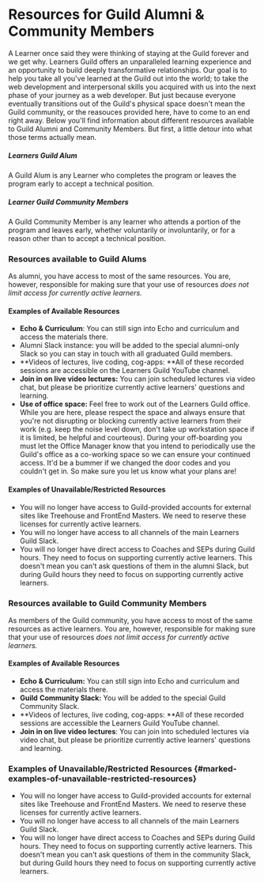 # Resources for Guild Alumni & Community Members

A Learner once said they were thinking of staying at the Guild forever and we get why. Learners Guild offers an unparalleled learning experience and an opportunity to build deeply transformative relationships. Our goal is to help you take all you've learned at the Guild out into the world; to take the web development and interpersonal skills you acquired with us into the next phase of your journey as a web developer. But just because everyone eventually transitions out of the Guild's physical space doesn't mean the Guild community, or the reasouces provided here, have to come to an end right away. Below you'll find information about different resources available to Guild Alumni and Community Members. But first, a little detour into what those terms actually mean.

##### Learners Guild Alum

A Guild Alum is any Learner who completes the program or leaves the program early to accept a technical position.

##### Learner Guild Community Members

A Guild Community Member is any learner who attends a portion of the program and leaves early, whether voluntarily or involuntarily, or for a reason other than to accept a technical position.

### Resources available to Guild Alums

As alumni, you have access to most of the same resources. You are, however, responsible for making sure that your use of resources _does not limit access for currently active learners._

#### Examples of Available Resources

* **Echo & Curriculum**: You can still sign into Echo and curriculum and access the materials there.
* Alumni Slack instance: you will be added to the special alumni-only Slack so you can stay in touch with all graduated Guild members.
* **Videos of lectures, live coding, cog-apps: **All of these recorded sessions are accessible on the Learners Guild YouTube channel.
* **Join in on live video lectures:** You can join scheduled lectures via video chat, but please be prioritize currently active learners' questions and learning.
* **Use of office space:** Feel free to work out of the Learners Guild office. While you are here, please respect the space and always ensure that you're not disrupting or blocking currently active learners from their work \(e.g. keep the noise level down, don't take up workstation space if it is limited, be helpful and courteous\). During your off-boarding you must let the Office Manager know that you intend to periodically use the Guild's office as a co-working space so we can ensure your continued access. It'd be a bummer if we changed the door codes and you couldn't get in. So make sure you let us know what your plans are!

#### Examples of Unavailable/Restricted Resources

* You will no longer have access to Guild-provided accounts for external sites like Treehouse and FrontEnd Masters. We need to reserve these licenses for currently active learners.
* You will no longer have access to all channels of the main Learners Guild Slack.
* You will no longer have direct access to Coaches and SEPs during Guild hours. They need to focus on supporting currently active learners. This doesn't mean you can't ask questions of them in the alumni Slack, but during Guild hours they need to focus on supporting currently active learners.

### Resources available to Guild Community Members

As members of the Guild community, you have access to most of the same resources as active learners. You are, however, responsible for making sure that your use of resources _does not limit access for currently active learners._

#### Examples of Available Resources

* **Echo & Curriculum:** You can still sign into Echo and curriculum and access the materials there.
* **Guild** **Community Slack:** You will be added to the special Guild Community Slack.
* **Videos of lectures, live coding, cog-apps: **All of these recorded sessions are accessible the Learners Guild YouTube channel.
* **Join in on live video lectures**: You can join into scheduled lectures via video chat, but please be prioritize currently active learners' questions and learning.

### Examples of Unavailable/Restricted Resources {#marked-examples-of-unavailable-restricted-resources}

* You will no longer have access to Guild-provided accounts for external sites like Treehouse and FrontEnd Masters. We need to reserve these licenses for currently active learners.
* You will no longer have access to all channels of the main Learners Guild Slack.
* You will no longer have direct access to Coaches and SEPs during Guild hours. They need to focus on supporting currently active learners. This doesn't mean you can't ask questions of them in the community Slack, but during Guild hours they need to focus on supporting currently active learners.



